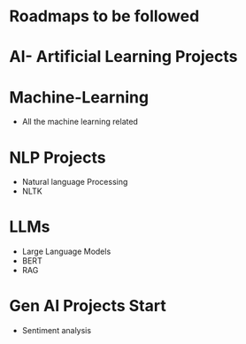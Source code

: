 # Roadmaps to be followed
# AI- Artificial Learning Projects
# Machine-Learning
- All the machine learning related 

# NLP Projects
- Natural language Processing
- NLTK
  
# LLMs
- Large Language Models
- BERT
- RAG
# Gen AI Projects Start
- Sentiment analysis
  
